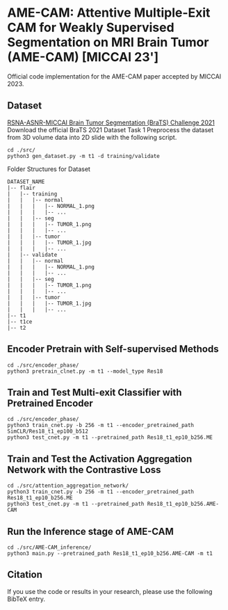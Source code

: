 # AME-CAM: Attentive Multiple-Exit CAM for Weakly Supervised Segmentation on MRI Brain Tumor (AME-CAM) [MICCAI 23']
Official code implementation for the AME-CAM paper accepted by MICCAI 2023.

## Dataset
[RSNA-ASNR-MICCAI Brain Tumor Segmentation (BraTS) Challenge 2021](http://braintumorsegmentation.org/)
Download the official BraTS 2021 Dataset Task 1
Preprocess the dataset from 3D volume data into 2D slide with the following script.
```
cd ./src/
python3 gen_dataset.py -m t1 -d training/validate
```

Folder Structures for Dataset
```
DATASET_NAME
|-- flair
|   |-- training
|   |   |-- normal
|   |   |   |-- NORMAL_1.png
|   |   |   |-- ...
|   |   |-- seg
|   |   |   |-- TUMOR_1.png
|   |   |   |-- ...
|   |   |-- tumor
|   |   |   |-- TUMOR_1.jpg
|   |   |   |-- ...
|   |-- validate
|   |   |-- normal
|   |   |   |-- NORMAL_1.png
|   |   |   |-- ...
|   |   |-- seg
|   |   |   |-- TUMOR_1.png
|   |   |   |-- ...
|   |   |-- tumor
|   |   |   |-- TUMOR_1.jpg
|   |   |   |-- ...
|-- t1
|-- t1ce
|-- t2
```
## Encoder Pretrain with Self-supervised Methods
```
cd ./src/encoder_phase/
python3 pretrain_clnet.py -m t1 --model_type Res18
```
## Train and Test Multi-exit Classifier with Pretrained Encoder
```
cd ./src/encoder_phase/
python3 train_cnet.py -b 256 -m t1 --encoder_pretrained_path SimCLR/Res18_t1_ep100_b512
python3 test_cnet.py -m t1 --pretrained_path Res18_t1_ep10_b256.ME
```
## Train and Test the Activation Aggregation Network with the Contrastive Loss
```
cd ./src/attention_aggregation_network/
python3 train_cnet.py -b 256 -m t1 --encoder_pretrained_path Res18_t1_ep10_b256.ME
python3 test_cnet.py -m t1 --pretrained_path Res18_t1_ep10_b256.AME-CAM
```
## Run the Inference stage of AME-CAM 
```
cd ./src/AME-CAM_inference/
python3 main.py --pretrained_path Res18_t1_ep10_b256.AME-CAM -m t1
```

## Citation
If you use the code or results in your research, please use the following BibTeX entry.
```
```
